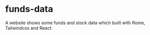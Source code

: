 # funds-data
A website shows some funds and stock data which built with Rome, Tailwindcss and React.
